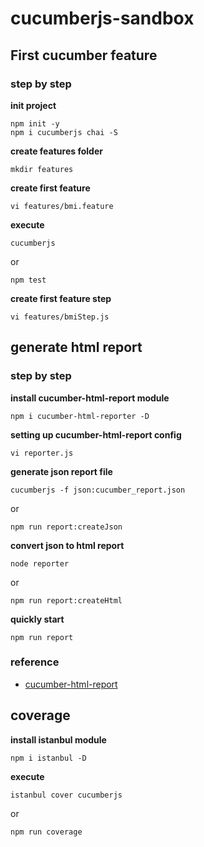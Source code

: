 # cucumberjs-sandbox

## First cucumber feature

### step by step

**init project**

```
npm init -y
npm i cucumberjs chai -S
```

**create features folder**

`mkdir features`

**create first feature**

`vi features/bmi.feature`

**execute**

`cucumberjs`

or

`npm test`

**create first feature step**

`vi features/bmiStep.js`

## generate html report

### step by step

**install cucumber-html-report module**

`npm i cucumber-html-reporter -D`

**setting up cucumber-html-report config**

`vi reporter.js`

**generate json report file**

`cucumberjs -f json:cucumber_report.json`

or

`npm run report:createJson`

**convert json to html report**

`node reporter`

or

`npm run report:createHtml`

**quickly start**

`npm run report`

### reference

* [cucumber-html-report](https://www.npmjs.com/package/cucumber-html-report)

## coverage

**install istanbul module**

`npm i istanbul -D`

**execute**

`istanbul cover cucumberjs`

or

`npm run coverage`
